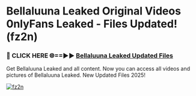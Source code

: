 # Bellaluuna Leaked Original Videos 0nlyFans Leaked - Files Updated! (fz2n)

<h3>🔴 CLICK HERE 🌐==►► <a href="https://tinyurl.com/ehrbuxhb" rel="nofollow">Bellaluuna Leaked Updated Files</a></h3>

Get Bellaluuna Leaked and all content. Now you can access all videos and pictures of Bellaluuna Leaked. New Updated Files 2025!

[![fz2n](https://i.imgur.com/lVYEuWS.gif)](https://tinyurl.com/ehrbuxhb)
